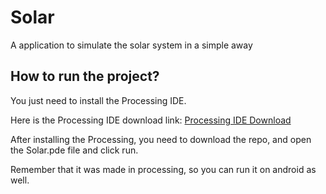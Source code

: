 # Solar
A application to simulate the solar system in a simple away

## How to run the project?
You just need to install the Processing IDE.

Here is the Processing IDE download link: [Processing IDE Download](https://processing.org/download/)<br>

After installing the Processing, you need to download the repo, and open the Solar.pde file and click run.

Remember that it was made in processing, so you can run it on android as well.
